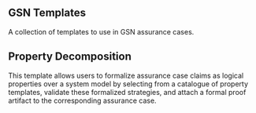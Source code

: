 ## GSN Templates

A collection of templates to use in GSN assurance cases.

## Property Decomposition

This template allows users to formalize assurance case claims as logical properties over a system model by selecting from a catalogue of property templates, validate these formalized strategies, and attach a formal proof artifact to the corresponding assurance case.
